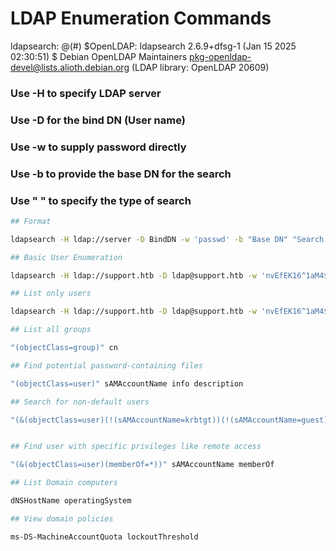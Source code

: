 # LDAP Enumeration Commands
ldapsearch: @(#) $OpenLDAP: ldapsearch 2.6.9+dfsg-1 (Jan 15 2025 02:30:51) $
        Debian OpenLDAP Maintainers <pkg-openldap-devel@lists.alioth.debian.org>
        (LDAP library: OpenLDAP 20609)


### Use -H to specify LDAP server
### Use -D for the bind DN (User name)
### Use -w to supply password directly
### Use -b to provide the base DN for the search
### Use " " to specify the type of search

```bash
## Format

ldapsearch -H ldap://server -D BindDN -w 'passwd' -b "Base DN" "Search Type"
```

```bash
## Basic User Enumeration

ldapsearch -H ldap://support.htb -D ldap@support.htb -w 'nvEfEK16^1aM4$e7AclUf8x$tRWxPWO1%lmz' -b "dc=support,dc=htb" "*"
```
```bash
## List only users

ldapsearch -H ldap://support.htb -D ldap@support.htb -w 'nvEfEK16^1aM4$e7AclUf8x$tRWxPWO1%lmz' -b "dc=support,dc=htb" "(objectClass=user)" sAMAccountName
```
```bash
## List all groups

"(objectClass=group)" cn

## Find potential password-containing files

"(objectClass=user)" sAMAccountName info description

## Search for non-default users

"(&(objectClass=user)(!(sAMAccountName=krbtgt))(!(sAMAccountName=guest)))" sAMAccountName


## Find user with specific privileges like remote access

"(&(objectClass=user)(memberOf=*))" sAMAccountName memberOf

## List Domain computers

dNSHostName operatingSystem

## View domain policies

ms-DS-MachineAccountQuota lockoutThreshold

